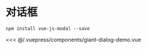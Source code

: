 # 对话框
``
npm install vue-js-modal --save
``

<giant-dialog-demo/>

<<< @/.vuepress/components/giant-dialog-demo.vue